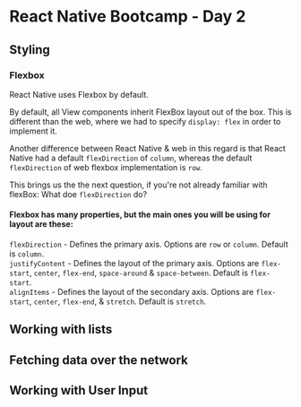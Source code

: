 # React Native Bootcamp - Day 2

## Styling

### Flexbox

React Native uses Flexbox by default.

By default, all View components inherit FlexBox layout out of the box. This is different than the web, where we had to specify `display: flex` in order to implement it.

Another difference between React Native & web in this regard is that React Native had a default `flexDirection` of `column`, whereas the default `flexDirection` of web flexbox implementation is `row`.

This brings us the the next question, if you're not already familiar with flexBox: What doe `flexDirection` do?

#### Flexbox has many properties, but the main ones you will be using for layout are these:

`flexDirection` - Defines the primary axis. Options are `row` or `column`. Default is `column`.    
`justifyContent` - Defines the layout of the primary axis. Options are `flex-start`, `center`, `flex-end`, `space-around` & `space-between`. Default is `flex-start`.   
`alignItems` - Defines the layout of the secondary axis. Options are `flex-start`, `center`, `flex-end`, & `stretch`. Default is `stretch`.



## Working with lists

## Fetching data over the network

## Working with User Input

